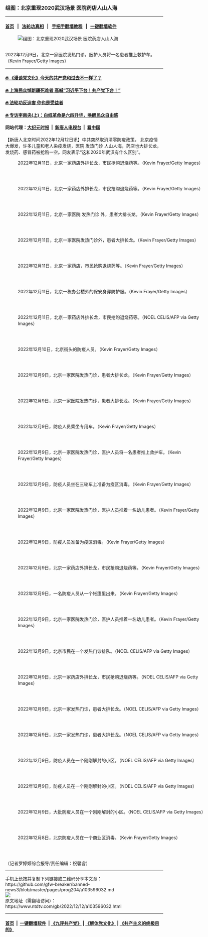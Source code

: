 ### 组图：北京重现2020武汉场景 医院药店人山人海
------------------------

#### [首页](https://github.com/gfw-breaker/banned-news3/blob/master/README.md) &nbsp;&nbsp;|&nbsp;&nbsp; [法轮功真相](https://github.com/begood0513/basic/blob/master/README.md)  &nbsp;&nbsp;|&nbsp;&nbsp; [手把手翻墙教程](https://github.com/gfw-breaker/guides/wiki)  &nbsp;&nbsp;|&nbsp;&nbsp; [一键翻墙软件](https://github.com/gfw-breaker/nogfw/blob/master/README.md)  



<div><div class="featured_image">
 <figure>
  <img alt="组图：北京重现2020武汉场景 医院药店人山人海" src="https://i.ntdtv.com/assets/uploads/2022/12/GettyImages-1447946524-1-800x450.jpg"/>
 </figure><br/>
 <span class="caption">
  2022年12月9日，北京一家医院发热门诊，医护人员将一名患者推上救护车。（Kevin Frayer/Getty Images）
 </span>
</div>
</div><hr/>

#### [ 🔥  《漫谈党文化》今天的共产党和过去不一样了？](http://45.76.136.214:10000/videos/res1/news/../../res/mtdwh/index.html?202212121440)

#### [ 🔥  上海民众悼新疆死难者 高喊“习近平下台！共产党下台！”](http://45.76.136.214:10000/videos/res1/news/../../res3/rebel/index.html?202212121440)

#### [ 🔥  法轮功反迫害 你也是受益者](http://45.76.136.214:10000/videos/res1/news/../../res2/mhsf/index.html?202212121440)

#### [ 🔥  专访李南央(上)：白纸革命是六四升华，唤醒民众自由感](http://45.76.136.214:10000/videos/res1/news/../../res3/rebel/index.html?202212121440)

#### 网站代理：[大纪元时报](http://45.76.136.214:85/gb/?202212121440) &nbsp;|&nbsp; [新唐人电视台](http://45.76.136.214:8808/gb/?202212121440) &nbsp;|&nbsp; [看中国](http://45.76.136.214:8300/?202212121440)

<div><div class="post_content" itemprop="articleBody">
 <p>
  【新唐人北京时间2022年12月12日讯】中共突然取消清零防疫政策，
  <ok href="https://www.ntdtv.com/gb/北京疫情.htm">
   北京疫情
  </ok>
  大爆发，许多儿童和老人染疫发烧，医院
  <ok href="https://www.ntdtv.com/gb/发热门诊.htm">
   发热门诊
  </ok>
  人山人海，药店也大排长龙，发烧药、感冒药被抢购一空。网友表示“这和2020年武汉有什么区别”。
 </p>
 <p>
 </p>
 <p>
 </p>
 <p>
 </p>
 <p>
 </p>
 <p>
 </p>
 <p>
 </p>
 <p>
 </p>
 <p>
  <figure class="wp-caption alignnone" id="attachment_103596040" style="width: 600px">
   <img alt="" class="size-medium wp-image-103596040" src="https://i.ntdtv.com/assets/uploads/2022/12/gettyimages-1448281250-612x612-600x402.jpg">
    <br/><figcaption class="wp-caption-text">
     2022年12月11日，北京一家药店外排长龙，市民抢购退烧药等。（Kevin Frayer/Getty Images）
    </figcaption><br/>
   </img>
  </figure><br/>
  <figure class="wp-caption alignnone" id="attachment_103596041" style="width: 600px">
   <img alt="" class="size-medium wp-image-103596041" src="https://i.ntdtv.com/assets/uploads/2022/12/gettyimages-1448281170-612x612-600x405.jpg">
    <br/><figcaption class="wp-caption-text">
     2022年12月11日，北京一家药店外排长龙，市民抢购退烧药等。（Kevin Frayer/Getty Images）
    </figcaption><br/>
   </img>
  </figure><br/>
  <figure class="wp-caption alignnone" id="attachment_103596042" style="width: 600px">
   <img alt="" class="size-medium wp-image-103596042" src="https://i.ntdtv.com/assets/uploads/2022/12/gettyimages-1448281166-612x612-600x403.jpg"/>
   <br/><figcaption class="wp-caption-text">
    2022年12月11日，北京一家医院
    <ok href="https://www.ntdtv.com/gb/发热门诊.htm">
     发热门诊
    </ok>
    外，患者大排长龙。（Kevin Frayer/Getty Images）
   </figcaption><br/>
  </figure><br/>
  <figure class="wp-caption alignnone" id="attachment_103596072" style="width: 600px">
   <img alt="" class="size-medium wp-image-103596072" src="https://i.ntdtv.com/assets/uploads/2022/12/gettyimages-1448281252-612x612-600x398.jpg"/>
   <br/><figcaption class="wp-caption-text">
    2022年12月11日，北京一家医院发热门诊外，患者大排长龙。（Kevin Frayer/Getty Images）
   </figcaption><br/>
  </figure><br/>
  <figure class="wp-caption alignnone" id="attachment_103596043" style="width: 600px">
   <img alt="" class="size-medium wp-image-103596043" src="https://i.ntdtv.com/assets/uploads/2022/12/gettyimages-1448281165-612x612-600x388.jpg"/>
   <br/><figcaption class="wp-caption-text">
    2022年12月11日，北京一家药店，市民抢购退烧药等。（Kevin Frayer/Getty Images）
   </figcaption><br/>
  </figure><br/>
  <figure class="wp-caption alignnone" id="attachment_103596044" style="width: 600px">
   <img alt="" class="size-medium wp-image-103596044" src="https://i.ntdtv.com/assets/uploads/2022/12/gettyimages-1448281164-612x612-600x446.jpg"/>
   <br/><figcaption class="wp-caption-text">
    2022年12月11日，北京一栋办公楼外的保安身穿防护服。（Kevin Frayer/Getty Images）
   </figcaption><br/>
  </figure><br/>
  <figure class="wp-caption alignnone" id="attachment_103596057" style="width: 600px">
   <img alt="" class="size-medium wp-image-103596057" src="https://i.ntdtv.com/assets/uploads/2022/12/gettyimages-1245532212-612x612-600x405.jpg"/>
   <br/><figcaption class="wp-caption-text">
    2022年12月11日，北京一家药店外排长龙，市民抢购退烧药等。（NOEL CELIS/AFP via Getty Images）
   </figcaption><br/>
  </figure><br/>
  <figure class="wp-caption alignnone" id="attachment_103596045" style="width: 600px">
   <img alt="" class="size-medium wp-image-103596045" src="https://i.ntdtv.com/assets/uploads/2022/12/gettyimages-1448107756-612x612-600x418.jpg"/>
   <br/><figcaption class="wp-caption-text">
    2022年12月10日，北京街头的防疫人员。（Kevin Frayer/Getty Images）
   </figcaption><br/>
  </figure><br/>
  <figure class="wp-caption alignnone" id="attachment_103596046" style="width: 600px">
   <img alt="" class="size-medium wp-image-103596046" src="https://i.ntdtv.com/assets/uploads/2022/12/gettyimages-1447909676-612x612-600x414.jpg"/>
   <br/><figcaption class="wp-caption-text">
    2022年12月9日，北京一家医院发热门诊，患者大排长龙。（Kevin Frayer/Getty Images）
   </figcaption><br/>
  </figure><br/>
  <figure class="wp-caption alignnone" id="attachment_103596047" style="width: 600px">
   <img alt="" class="size-medium wp-image-103596047" src="https://i.ntdtv.com/assets/uploads/2022/12/gettyimages-1447909448-612x612-600x374.jpg"/>
   <br/><figcaption class="wp-caption-text">
    2022年12月9日，北京一家医院发热门诊，患者大排长龙。（Kevin Frayer/Getty Images）
   </figcaption><br/>
  </figure><br/>
  <figure class="wp-caption alignnone" id="attachment_103596048" style="width: 600px">
   <img alt="" class="size-medium wp-image-103596048" src="https://i.ntdtv.com/assets/uploads/2022/12/gettyimages-1447909446-612x612-600x399.jpg"/>
   <br/><figcaption class="wp-caption-text">
    2022年12月9日，防疫人员乘坐专用车。（Kevin Frayer/Getty Images）
   </figcaption><br/>
  </figure><br/>
  <figure class="wp-caption alignnone" id="attachment_103596049" style="width: 600px">
   <img alt="" class="size-medium wp-image-103596049" src="https://i.ntdtv.com/assets/uploads/2022/12/gettyimages-1447908505-612x612-600x411.jpg"/>
   <br/><figcaption class="wp-caption-text">
    2022年12月9日，北京一家医院发热门诊，医护人员将一名患者推上救护车。（Kevin Frayer/Getty Images）
   </figcaption><br/>
  </figure><br/>
  <figure class="wp-caption alignnone" id="attachment_103596050" style="width: 600px">
   <img alt="" class="size-medium wp-image-103596050" src="https://i.ntdtv.com/assets/uploads/2022/12/gettyimages-1447908365-612x612-600x433.jpg"/>
   <br/><figcaption class="wp-caption-text">
    2022年12月9日，防疫人员坐在三轮车上准备为疫区消毒。（Kevin Frayer/Getty Images）
   </figcaption><br/>
  </figure><br/>
  <figure class="wp-caption alignnone" id="attachment_103596051" style="width: 600px">
   <img alt="" class="size-medium wp-image-103596051" src="https://i.ntdtv.com/assets/uploads/2022/12/gettyimages-1447908361-612x612-600x391.jpg"/>
   <br/><figcaption class="wp-caption-text">
    2022年12月9日，北京一家医院发热门诊，医护人员推着一名幼儿患者。（Kevin Frayer/Getty Images）
   </figcaption><br/>
  </figure><br/>
  <figure class="wp-caption alignnone" id="attachment_103596052" style="width: 600px">
   <img alt="" class="size-medium wp-image-103596052" src="https://i.ntdtv.com/assets/uploads/2022/12/gettyimages-1447908149-612x612-600x407.jpg"/>
   <br/><figcaption class="wp-caption-text">
    2022年12月9日，防疫人员准备为疫区消毒。（Kevin Frayer/Getty Images）
   </figcaption><br/>
  </figure><br/>
  <figure class="wp-caption alignnone" id="attachment_103596053" style="width: 600px">
   <img alt="" class="size-medium wp-image-103596053" src="https://i.ntdtv.com/assets/uploads/2022/12/gettyimages-1447908147-612x612-600x394.jpg"/>
   <br/><figcaption class="wp-caption-text">
    2022年12月9日，北京一家药店外排长龙，市民抢购退烧药等。（Kevin Frayer/Getty Images）
   </figcaption><br/>
  </figure><br/>
  <figure class="wp-caption alignnone" id="attachment_103596054" style="width: 600px">
   <img alt="" class="size-medium wp-image-103596054" src="https://i.ntdtv.com/assets/uploads/2022/12/gettyimages-1447908146-612x612-600x429.jpg"/>
   <br/><figcaption class="wp-caption-text">
    2022年12月9日，一名防疫人员从一个帐篷里出来。（Kevin Frayer/Getty Images）
   </figcaption><br/>
  </figure><br/>
  <figure class="wp-caption alignnone" id="attachment_103596055" style="width: 600px">
   <img alt="" class="size-medium wp-image-103596055" src="https://i.ntdtv.com/assets/uploads/2022/12/gettyimages-1447908145-612x612-600x422.jpg"/>
   <br/><figcaption class="wp-caption-text">
    2022年12月9日，北京一家医院发热门诊，医护人员推着一名幼儿患者。（Kevin Frayer/Getty Images）
   </figcaption><br/>
  </figure><br/>
  <figure class="wp-caption alignnone" id="attachment_103596058" style="width: 600px">
   <img alt="" class="size-medium wp-image-103596058" src="https://i.ntdtv.com/assets/uploads/2022/12/gettyimages-1245474889-612x612-600x384.jpg"/>
   <br/><figcaption class="wp-caption-text">
    2022年12月9日，北京市民在一个发热门诊排队。（NOEL CELIS/AFP via Getty Images）
   </figcaption><br/>
  </figure><br/>
  <figure class="wp-caption alignnone" id="attachment_103596059" style="width: 600px">
   <img alt="" class="size-medium wp-image-103596059" src="https://i.ntdtv.com/assets/uploads/2022/12/gettyimages-1245474825-612x612-600x385.jpg"/>
   <br/><figcaption class="wp-caption-text">
    2022年12月9日，北京一家药店外排长龙，市民抢购退烧药等。（NOEL CELIS/AFP via Getty Images）
   </figcaption><br/>
  </figure><br/>
  <figure class="wp-caption alignnone" id="attachment_103596060" style="width: 600px">
   <img alt="" class="size-medium wp-image-103596060" src="https://i.ntdtv.com/assets/uploads/2022/12/gettyimages-1245474793-612x612-600x399.jpg"/>
   <br/><figcaption class="wp-caption-text">
    2022年12月9日，北京一家发热门诊，患者大排长龙。（NOEL CELIS/AFP via Getty Images）
   </figcaption><br/>
  </figure><br/>
  <figure class="wp-caption alignnone" id="attachment_103596061" style="width: 600px">
   <img alt="" class="size-medium wp-image-103596061" src="https://i.ntdtv.com/assets/uploads/2022/12/gettyimages-1245474574-612x612-600x422.jpg"/>
   <br/><figcaption class="wp-caption-text">
    2022年12月9日，北京一家发热门诊，患者大排长龙。（NOEL CELIS/AFP via Getty Images）
   </figcaption><br/>
  </figure><br/>
  <figure class="wp-caption alignnone" id="attachment_103596062" style="width: 600px">
   <img alt="" class="size-medium wp-image-103596062" src="https://i.ntdtv.com/assets/uploads/2022/12/gettyimages-1245471623-612x612-600x439.jpg"/>
   <br/><figcaption class="wp-caption-text">
    2022年12月9日，防疫人员在一个刚刚解封的小区。（NOEL CELIS/AFP via Getty Images）
   </figcaption><br/>
  </figure><br/>
  <figure class="wp-caption alignnone" id="attachment_103596063" style="width: 600px">
   <img alt="" class="size-medium wp-image-103596063" src="https://i.ntdtv.com/assets/uploads/2022/12/gettyimages-1245471554-612x612-600x439.jpg"/>
   <br/><figcaption class="wp-caption-text">
    2022年12月9日，防疫人员在一个刚刚解封的小区。（NOEL CELIS/AFP via Getty Images）
   </figcaption><br/>
  </figure><br/>
  <figure class="wp-caption alignnone" id="attachment_103596064" style="width: 600px">
   <img alt="" class="size-medium wp-image-103596064" src="https://i.ntdtv.com/assets/uploads/2022/12/gettyimages-1245471507-612x612-600x403.jpg"/>
   <br/><figcaption class="wp-caption-text">
    2022年12月9日，大批防疫人员在一个刚刚解封的小区。（NOEL CELIS/AFP via Getty Images）
   </figcaption><br/>
  </figure><br/>
  <figure class="wp-caption alignnone" id="attachment_103596056" style="width: 600px">
   <img alt="" class="size-medium wp-image-103596056" src="https://i.ntdtv.com/assets/uploads/2022/12/gettyimages-1447639340-612x612-600x397.jpg"/>
   <br/><figcaption class="wp-caption-text">
    2022年12月8日，北京防疫人员在一个商业区消毒。（Kevin Frayer/Getty Images）
   </figcaption><br/>
  </figure><br/>
  <p>
   （记者罗婷婷综合报导/责任编辑：祝馨睿）
  </p>
  <div class="single_ad">
  </div>
 </p>
</div>
</div>
<hr/>
手机上长按并复制下列链接或二维码分享本文章：<br/>
https://github.com/gfw-breaker/banned-news3/blob/master/pages/prog204/a103596032.md <br/>
<a href='https://github.com/gfw-breaker/banned-news3/blob/master/pages/prog204/a103596032.md'><img src='https://github.com/gfw-breaker/banned-news3/blob/master/pages/prog204/a103596032.md.png'/></a> <br/>
原文地址（需翻墙访问）：https://www.ntdtv.com/gb/2022/12/12/a103596032.html


------------------------
#### [首页](https://github.com/gfw-breaker/banned-news3/blob/master/README.md) &nbsp;|&nbsp; [一键翻墙软件](https://github.com/gfw-breaker/nogfw/blob/master/README.md) &nbsp;| [《九评共产党》](https://github.com/gfw-breaker/9ping.md/blob/master/README.md#九评之一评共产党是什么) | [《解体党文化》](https://github.com/gfw-breaker/jtdwh.md/blob/master/README.md) | [《共产主义的终极目的》](https://github.com/gfw-breaker/gczydzjmd.md/blob/master/README.md)


<img src='http://gfw-breaker.win/banned-news3/pages/prog204/a103596032.md' width='0px' height='0px'/>